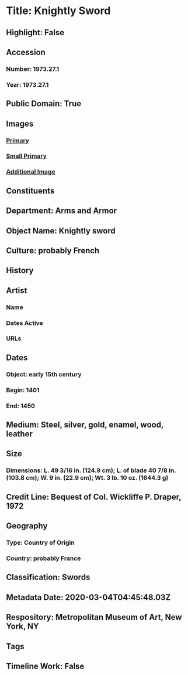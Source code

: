 # Title: Knightly Sword
## Highlight: False
## Accession
### Number: 1973.27.1
### Year: 1973.27.1
## Public Domain: True
## Images
### [Primary](https://images.metmuseum.org/CRDImages/aa/original/LC-1973_27_1-001.jpg)
### [Small Primary](https://images.metmuseum.org/CRDImages/aa/web-large/LC-1973_27_1-001.jpg)
### [Additional Image](https://images.metmuseum.org/CRDImages/aa/original/LC-1973_27_1-002.jpg)
## Constituents
## Department: Arms and Armor
## Object Name: Knightly sword
## Culture: probably French
## History
## Artist
### Name
### Dates Active
### URLs
## Dates
### Object: early 15th century
### Begin: 1401
### End: 1450
## Medium: Steel, silver, gold, enamel, wood, leather
## Size
### Dimensions: L. 49 3/16 in. (124.9 cm); L. of blade 40 7/8 in. (103.8 cm); W. 9 in. (22.9 cm); Wt. 3 lb. 10 oz. (1644.3 g)
## Credit Line: Bequest of Col. Wickliffe P. Draper, 1972
## Geography
### Type: Country of Origin
### Country: probably France
## Classification: Swords
## Metadata Date: 2020-03-04T04:45:48.03Z
## Respository: Metropolitan Museum of Art, New York, NY
## Tags
## Timeline Work: False